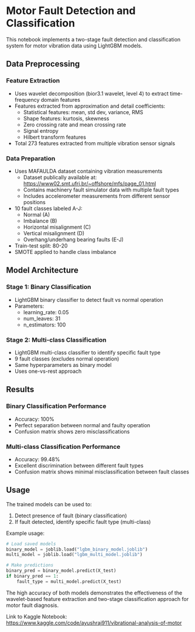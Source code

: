 # Motor Fault Detection and Classification

This notebook implements a two-stage fault detection and classification system for motor vibration data using LightGBM models.

## Data Preprocessing

### Feature Extraction
- Uses wavelet decomposition (bior3.1 wavelet, level 4) to extract time-frequency domain features
- Features extracted from approximation and detail coefficients:
  - Statistical features: mean, std dev, variance, RMS
  - Shape features: kurtosis, skewness 
  - Zero crossing rate and mean crossing rate
  - Signal entropy
  - Hilbert transform features
- Total 273 features extracted from multiple vibration sensor signals

### Data Preparation
- Uses MAFAULDA dataset containing vibration measurements 
  - Dataset publically available at: https://www02.smt.ufrj.br/~offshore/mfs/page_01.html
  - Contains machinery fault simulator data with multiple fault types
  - Includes accelerometer measurements from different sensor positions
- 10 fault classes labeled A-J:
  - Normal (A)
  - Imbalance (B)  
  - Horizontal misalignment (C)
  - Vertical misalignment (D)
  - Overhang/underhang bearing faults (E-J)
- Train-test split: 80-20
- SMOTE applied to handle class imbalance

## Model Architecture

### Stage 1: Binary Classification
- LightGBM binary classifier to detect fault vs normal operation
- Parameters:
  - learning_rate: 0.05
  - num_leaves: 31
  - n_estimators: 100
  
### Stage 2: Multi-class Classification  
- LightGBM multi-class classifier to identify specific fault type
- 9 fault classes (excludes normal operation)
- Same hyperparameters as binary model
- Uses one-vs-rest approach

## Results

### Binary Classification Performance
- Accuracy: 100% 
- Perfect separation between normal and faulty operation
- Confusion matrix shows zero misclassifications

### Multi-class Classification Performance  
- Accuracy: 99.48%
- Excellent discrimination between different fault types
- Confusion matrix shows minimal misclassification between fault classes

## Usage

The trained models can be used to:
1. Detect presence of fault (binary classification)
2. If fault detected, identify specific fault type (multi-class)

Example usage:
```python
# Load saved models
binary_model = joblib.load("lgbm_binary_model.joblib")
multi_model = joblib.load("lgbm_multi_model.joblib") 

# Make predictions
binary_pred = binary_model.predict(X_test)
if binary_pred == 1:
    fault_type = multi_model.predict(X_test)
```

The high accuracy of both models demonstrates the effectiveness of the wavelet-based feature extraction and two-stage classification approach for motor fault diagnosis.

Link to Kaggle Notebook: https://www.kaggle.com/code/ayushraj911/vibrational-analysis-of-motor
